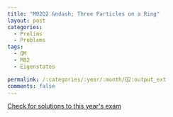 ```yaml
---
title: "M02Q2 &ndash; Three Particles on a Ring"
layout: post
categories:
  - Prelims
  - Problems
tags:
  - QM
  - M02
  - Eigenstates

permalink: /:categories/:year/:month/Q2:output_ext
comments: false
---
```

<object data="2002M2Q.pdf" type="application/pdf" width="100%" height="500"></object>
<div class="message"><a href='https://princetonprelim.com/prelim/9/'>Check for solutions to this year's exam</a></div>